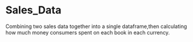 # Sales_Data
Combining two sales data together into a single dataframe,then calculating how much money consumers spent on each book in each currency.
